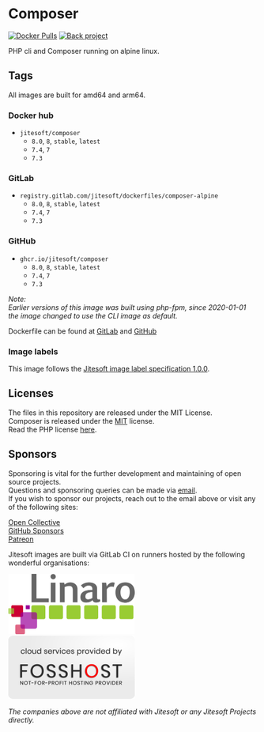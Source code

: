 # Composer

[![Docker Pulls](https://img.shields.io/docker/pulls/jitesoft/composer.svg)](https://hub.docker.com/r/jitesoft/composer)
[![Back project](https://img.shields.io/badge/Open%20Collective-Tip%20the%20devs!-blue.svg)](https://opencollective.com/jitesoft-open-source)

PHP cli and Composer running on alpine linux.

## Tags

All images are built for amd64 and arm64.

### Docker hub

* `jitesoft/composer`
    * `8.0`, `8`, `stable`, `latest`
    * `7.4`, `7`
    * `7.3`

### GitLab

* `registry.gitlab.com/jitesoft/dockerfiles/composer-alpine`
    * `8.0`, `8`, `stable`, `latest`
    * `7.4`, `7`
    * `7.3`

### GitHub

* `ghcr.io/jitesoft/composer`
    * `8.0`, `8`, `stable`, `latest`
    * `7.4`, `7`
    * `7.3`

_Note:  
Earlier versions of this image was built using php-fpm, since 2020-01-01 the image changed to use the CLI image as default._

Dockerfile can be found at [GitLab](https://gitlab.com/jitesoft/dockerfiles/composer-alpine) and [GitHub](https://github.com/Johannestegner/docker-composer-alpine/blob/master/Dockerfile)

### Image labels

This image follows the [Jitesoft image label specification 1.0.0](https://gitlab.com/snippets/1866155).

## Licenses

The files in this repository are released under the MIT License.  
Composer is released under the [MIT](https://github.com/composer/composer/blob/master/LICENSE) license.  
Read the PHP license [here](https://www.php.net/license/index.php).  

## Sponsors

Sponsoring is vital for the further development and maintaining of open source projects.  
Questions and sponsoring queries can be made via <a href="mailto:sponsor@jitesoft.com">email</a>.  
If you wish to sponsor our projects, reach out to the email above or visit any of the following sites:

[Open Collective](https://opencollective.com/jitesoft-open-source)  
[GitHub Sponsors](https://github.com/sponsors/jitesoft)  
[Patreon](https://www.patreon.com/jitesoft)

Jitesoft images are built via GitLab CI on runners hosted by the following wonderful organisations:

<a href="https://www.linaro.org/">
  <img src="https://raw.githubusercontent.com/jitesoft/misc/master/sponsors/linaro.png" width="256" alt="Linaro logo" />
</a>
<a href="https://fosshost.org/">
  <img src="https://raw.githubusercontent.com/jitesoft/misc/master/sponsors/fosshost.png" width="256" alt="Fosshost logo" />
</a>

_The companies above are not affiliated with Jitesoft or any Jitesoft Projects directly._
